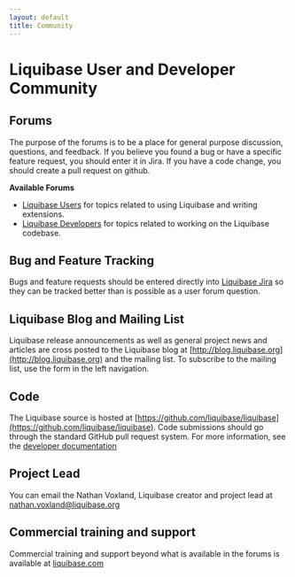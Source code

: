 ```yaml
---
layout: default
title: Community
---
```


# Liquibase User and Developer Community #

## Forums ##

The purpose of the forums is to be a place for general purpose discussion, questions, and feedback.
If you believe you found a bug or have a specific feature request, you should enter it in Jira.
If you have a code change, you should create a pull request on github.

**Available Forums**
- [Liquibase Users](http://forum.liquibase.org/#Forum/liquibase-users) for topics related to using Liquibase and writing extensions.
- [Liquibase Developers](http://forum.liquibase.org/#Forum/liquibase-development) for topics related to working on the Liquibase codebase.

## Bug and Feature Tracking ##

Bugs and feature requests should be entered directly into [Liquibase Jira](http://liquibase.jira.com/browse/CORE) so they can be tracked better than is possible as a user forum question.

## Liquibase Blog and Mailing List ##

Liquibase release announcements as well as general project news and articles are cross posted to the Liquibase blog at [http://blog.liquibase.org](http://blog.liquibase.org) and the mailing list. To subscribe to the mailing list, use the form in the left navigation.

## Code ##

The Liquibase source is hosted at [https://github.com/liquibase/liquibase](https://github.com/liquibase/liquibase). Code submissions should go through the standard GitHub pull request system.
For more information, see the [developer documentation](../development/index.html)

## Project Lead ##

You can email the Nathan Voxland, Liquibase creator and project lead at nathan.voxland@liquibase.org

## Commercial training and support ##

Commercial training and support beyond what is available in the forums is available at [liquibase.com](http://liquibase.com)